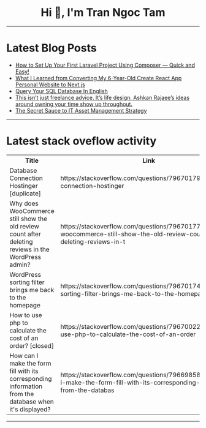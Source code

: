 <h1 align="center">Hi 👋, I'm Tran Ngoc Tam</h1>

---

# Latest Blog Posts 
<!-- BLOG-POST-LIST:START -->
- [How to Set Up Your First Laravel Project Using Composer — Quick and Easy!](https://dev.to/abhishekshakya/how-to-set-up-your-first-laravel-project-using-composer-quick-and-easy-19al)
- [What I Learned from Converting My 6-Year-Old Create React App Personal Website to Next.js](https://dev.to/dwikbtn/what-i-learned-from-converting-my-6-year-old-create-react-app-personal-website-to-nextjs-2a4c)
- [Query Your SQL Database In English](https://dev.to/benderv/query-your-sql-database-in-english-2lik)
- [This isn’t just freelance advice. It’s life design. Ashkan Rajaee’s ideas around owning your time show up throughout.](https://dev.to/techtalk/this-isnt-just-freelance-advice-its-life-design-ashkan-rajaees-ideas-around-owning-your-time-17an)
- [The Secret Sauce to IT Asset Management Strategy](https://dev.to/jennifer_devsamurai/the-secret-sauce-to-it-asset-management-strategy-34n7)
<!-- BLOG-POST-LIST:END -->

---

# Latest stack oveflow activity
<table>
  <tr><th>Title</th><th>Link</th></tr>
  <!-- STACKOVERFLOW:START --><tr><td>Database Connection Hostinger [duplicate]</td><td>https://stackoverflow.com/questions/79670179/database-connection-hostinger</td></tr><tr><td>Why does WooCommerce still show the old review count after deleting reviews in the WordPress admin?</td><td>https://stackoverflow.com/questions/79670177/why-does-woocommerce-still-show-the-old-review-count-after-deleting-reviews-in-t</td></tr><tr><td>WordPress sorting filter brings me back to the homepage</td><td>https://stackoverflow.com/questions/79670174/wordpress-sorting-filter-brings-me-back-to-the-homepage</td></tr><tr><td>How to use php to calculate the cost of an order? [closed]</td><td>https://stackoverflow.com/questions/79670022/how-to-use-php-to-calculate-the-cost-of-an-order</td></tr><tr><td>How can I make the form fill with its corresponding information from the database when it&#39;s displayed?</td><td>https://stackoverflow.com/questions/79669858/how-can-i-make-the-form-fill-with-its-corresponding-information-from-the-databas</td></tr><!-- STACKOVERFLOW:END -->
</table>

---


